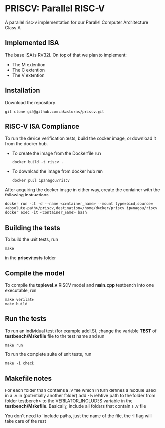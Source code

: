 # PRISCV: Parallel RISC-V
A parallel risc-v implementation for our Parallel Computer Architecture Class.A

## Implemented ISA
The base ISA is RV32I. On top of that we plan to implement:
* The M extention
* The C extention
* The V extention 

## Installation
Download the repository
```
git clone git@github.com:akastoras/priscv.git
```

## RISC-V ISA Compliance
To run the device verification tests, build the docker image, or download it from the docker hub.


* To create the image from the Dockerfile run
	```
	docker build -t riscv .
	```

* To download the image from docker hub run
	```
	docker pull ipanagou/riscv
	```

After acquiring the docker image in either way, create the container with the following instructions
```
docker run -it -d --name <container_name> --mount type=bind,source=<absolute-path>/priscv,destination=/home/docker/priscv ipanagou/riscv
docker exec -it <container_name> bash
```

## Building the tests
To build the unit tests, run 
```
make
```
in the **priscv/tests** folder

## Compile the model
To compile the **toplevel.v** RISCV model and **main.cpp** testbench into one executable, run
```
make verilate 
make build
```

## Run the tests
To run an individual test (for example addi.S), change the variable **TEST** of **testbench/Makefile** file to the test name and run
```
make run
```

To run the complete suite of unit tests, run
```
make -i check
```

## Makefile notes
For each folder than contains a .v file which in turn defines a module used in a .v in (potentially another folder) add -I\<relative path to the folder from folder testbench\> to the VERILATOR_INCLUDES variable in the **testbench/Makefile**. Basically, include all folders that contain a .v file

You don't need to `include paths, just the name of the file, the -I flag will take care of the rest
